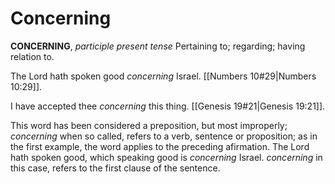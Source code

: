 # Concerning

**CONCERNING**, _participle present tense_ Pertaining to; regarding; having relation to.

The Lord hath spoken good _concerning_ Israel. [[Numbers 10#29|Numbers 10:29]].

I have accepted thee _concerning_ this thing. [[Genesis 19#21|Genesis 19:21]].

This word has been considered a preposition, but most improperly; _concerning_ when so called, refers to a verb, sentence or proposition; as in the first example, the word applies to the preceding afirmation. The Lord hath spoken good, which speaking good is _concerning_ Israel. _concerning_ in this case, refers to the first clause of the sentence.